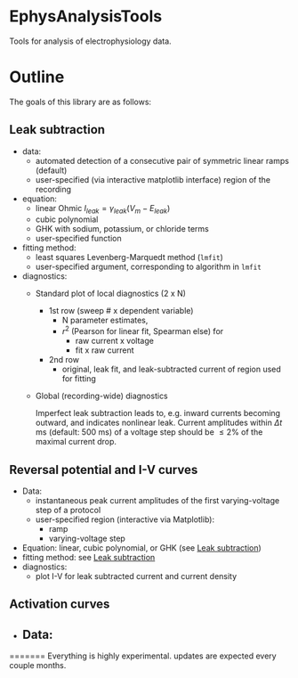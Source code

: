 # EphysAnalysisTools
Tools for analysis of electrophysiology data. 

# Outline 
The goals of this library are as follows:

## Leak subtraction
- data:
  - automated detection of a consecutive pair of symmetric linear ramps (default)
  - user-specified (via interactive matplotlib interface) region of the recording
- equation:
  - linear Ohmic $I_{leak} = \gamma_{leak}(V_m - E_{leak})$
  - cubic polynomial
  - GHK with sodium, potassium, or chloride terms
  - user-specified function
- fitting method:
  - least squares Levenberg-Marquedt method (`lmfit`)
  - user-specified argument, corresponding to algorithm in `lmfit`
- diagnostics:
  - Standard plot of local diagnostics (2 x N)
    - 1st row (sweep # x dependent variable)
      - N parameter estimates, 
      - $r^2$ (Pearson for linear fit, Spearman else) for
        - raw current x voltage 
        - fit x raw current 
    - 2nd row 
      - original, leak fit, and leak-subtracted current of region used for fitting
  - Global (recording-wide) diagnostics
    
    Imperfect leak subtraction leads to, e.g. inward currents becoming outward, and indicates nonlinear leak. Current amplitudes within $\Delta t$ ms (default: 500 ms) of a voltage step should be $\leq 2\%$ of the maximal current drop. 

## Reversal potential and I-V curves
- Data:
  - instantaneous peak current amplitudes of the first varying-voltage step of a protocol
  - user-specified region (interactive via Matplotlib):
    - ramp 
    - varying-voltage step
- Equation: linear, cubic polynomial, or GHK (see [Leak subtraction](#leak-subtraction))
- fitting method: see [Leak subtraction](#leak-subtraction)
- diagnostics:
  - plot I-V for leak subtracted current and current density
## Activation curves
- Data:
  - 
  
=======
Everything is highly experimental. 
updates are expected every couple months. 
